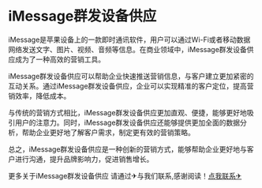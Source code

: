 # iMessage群发设备供应

iMessage是苹果设备上的一款即时通讯软件，用户可以通过Wi-Fi或者移动数据网络发送文字、图片、视频、音频等信息。在商业领域中，iMessage群发设备供应成为了一种高效的营销工具。

iMessage群发设备供应可以帮助企业快速推送营销信息，与客户建立更加紧密的互动关系。通过iMessage群发设备供应，企业可以实现精准的客户定位，提高营销效率，降低成本。

与传统的营销方式相比，iMessage群发设备供应更加直观、便捷，能够更好地吸引用户的注意力。同时，iMessage群发设备供应还能够提供更加全面的数据分析，帮助企业更好地了解客户需求，制定更有效的营销策略。

总之，iMessage群发设备供应是一种创新的营销方式，能够帮助企业更好地与客户进行沟通，提升品牌影响力，促进销售增长。

更多关于iMessage群发设备供应 请通过✈与我们联系,感谢阅读！[点我联系✈](https://go.G208.com)